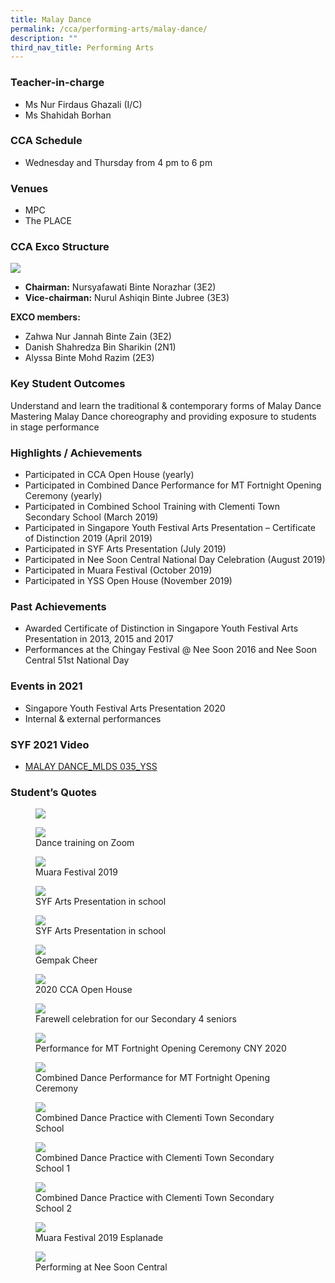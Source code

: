 ```yaml
---
title: Malay Dance
permalink: /cca/performing-arts/malay-dance/
description: ""
third_nav_title: Performing Arts
---
```

### Teacher-in-charge
* Ms Nur Firdaus Ghazali (I/C)
* Ms Shahidah Borhan

### CCA Schedule
* Wednesday and Thursday from 4 pm to 6 pm

### Venues
* MPC
* The PLACE

### CCA Exco Structure
![](/images/StudDevelopment/CCAs/PerformingArts/MalayDance/Malay-Dance-Exco.jpg)

* **Chairman:** Nursyafawati Binte Norazhar (3E2)
* **Vice-chairman:** Nurul Ashiqin Binte Jubree (3E3)

**EXCO members:**
* Zahwa Nur Jannah Binte Zain (3E2)
* Danish Shahredza Bin Sharikin (2N1)
* Alyssa Binte Mohd Razim (2E3)

### Key Student Outcomes

Understand and learn the traditional &amp; contemporary forms of Malay Dance
Mastering Malay Dance choreography and providing exposure to students in stage performance

### Highlights / Achievements

* Participated in CCA Open House (yearly)
* Participated in Combined Dance Performance for MT Fortnight Opening Ceremony (yearly)
* Participated in Combined School Training with Clementi Town Secondary School (March 2019)
* Participated in Singapore Youth Festival Arts Presentation – Certificate of Distinction 2019 (April 2019)
* Participated in SYF Arts Presentation (July 2019)
* Participated in Nee Soon Central National Day Celebration (August 2019)
* Participated in Muara Festival (October 2019)
* Participated in YSS Open House (November 2019)

### Past Achievements

* Awarded Certificate of Distinction in Singapore Youth Festival Arts Presentation in 2013, 2015 and 2017
* Performances at the Chingay Festival @ Nee Soon 2016 and Nee Soon Central 51st National Day

### Events in 2021

* Singapore Youth Festival Arts Presentation 2020
* Internal &amp; external performances

### SYF 2021 Video

* [MALAY DANCE_MLDS 035_YSS](https://youtu.be/-AU73J_u80g)

### Student’s Quotes


<figure><img src="/images/StudDevelopment/CCAs/PerformingArts/MalayDance/Malay-Dance-Quote.jpg"></figure>

<figure><img src="/images/StudDevelopment/CCAs/PerformingArts/MalayDance/MalayDance1.jpg"><figcaption>Dance training on Zoom</figcaption></figure>


<figure><img src="/images/StudDevelopment/CCAs/PerformingArts/MalayDance/MalayDance2.jpg"><figcaption>Muara Festival 2019</figcaption></figure>


<figure><img src="/images/StudDevelopment/CCAs/PerformingArts/MalayDance/MalayDance3.jpg"><figcaption>SYF Arts Presentation in school</figcaption></figure>


<figure><img src="/images/StudDevelopment/CCAs/PerformingArts/MalayDance/MalayDance4.jpg"><figcaption>SYF Arts Presentation in school</figcaption></figure>


<figure><img src="/images/StudDevelopment/CCAs/PerformingArts/MalayDance/MalayDance5.png"><figcaption>Gempak Cheer</figcaption></figure>


<figure><img src="/images/StudDevelopment/CCAs/PerformingArts/MalayDance/MalayDance6.jpg"><figcaption>2020 CCA Open House</figcaption></figure>

<figure><img src="/images/StudDevelopment/CCAs/PerformingArts/MalayDance/MalayDance7.jpg"><figcaption>Farewell celebration for our Secondary 4 seniors</figcaption></figure>

<figure><img src="/images/StudDevelopment/CCAs/PerformingArts/MalayDance/MalayDance8.jpg"><figcaption>Performance for MT Fortnight Opening Ceremony CNY 2020</figcaption></figure>

<figure><img src="/images/StudDevelopment/CCAs/PerformingArts/MalayDance/MalayDance9.png"><figcaption>Combined Dance Performance for MT Fortnight Opening Ceremony</figcaption></figure>


<figure><img src="/images/StudDevelopment/CCAs/PerformingArts/MalayDance/MalayDance10.png"><figcaption>Combined Dance Practice with Clementi Town Secondary School</figcaption></figure>

<figure><img src="/images/StudDevelopment/CCAs/PerformingArts/MalayDance/MalayDance11.png"><figcaption>Combined Dance Practice with Clementi Town Secondary School 1</figcaption></figure>

<figure><img src="/images/StudDevelopment/CCAs/PerformingArts/MalayDance/MalayDance12.png"><figcaption>Combined Dance Practice with Clementi Town Secondary School 2</figcaption></figure>

<figure><img src="/images/StudDevelopment/CCAs/PerformingArts/MalayDance/MalayDance13.jpg"><figcaption>Muara Festival 2019 Esplanade</figcaption></figure>

<figure><img src="/images/StudDevelopment/CCAs/PerformingArts/MalayDance/MalayDance14.jpg"><figcaption>Performing at Nee Soon Central</figcaption></figure>